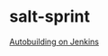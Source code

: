 salt-sprint
===========

[Autobuilding on Jenkins](http://jenkins.onitato.com:8080/job/Salt%20Sprint%20Slides/ws/output/fundamentals/index.html#/)
